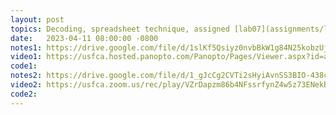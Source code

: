 ```yaml
---
layout: post
topics: Decoding, spreadsheet technique, assigned [lab07](assignments/lab07.html)
date:   2023-04-11 08:00:00 -0800
notes1: https://drive.google.com/file/d/1slKf5Qsiyz0nvbBkW1g84N25kobzUjCn/view?usp=sharing 
video1: https://usfca.hosted.panopto.com/Panopto/Pages/Viewer.aspx?id=a8d5585e-5435-41a6-8de8-af93011bda18
code1:  
notes2: https://drive.google.com/file/d/1_gJcCg2CVTi2sHyiAvnSS3BIO-438cve/view?usp=share_link
video2: https://usfca.zoom.us/rec/play/VZrDapzm86b4NFssrfynZ4w5z73ENekBmMsqJVuEDIHaHqeEVpcq5kkZfPaU6GKv9THfditP6_dzfpzU.nRTVQ80Cx6szy2c0?canPlayFromShare=true&from=share_recording_detail&continueMode=true&componentName=rec-play&originRequestUrl=https%3A%2F%2Fusfca.zoom.us%2Frec%2Fshare%2FteGpQSjjm3XBooErWUjOYuLnC1FYHUwgSP6AMptzsneyusvNGBCjnEv8jlg-E8bI.mCecX_5JCWN4SaU5
code2: 
---
```

